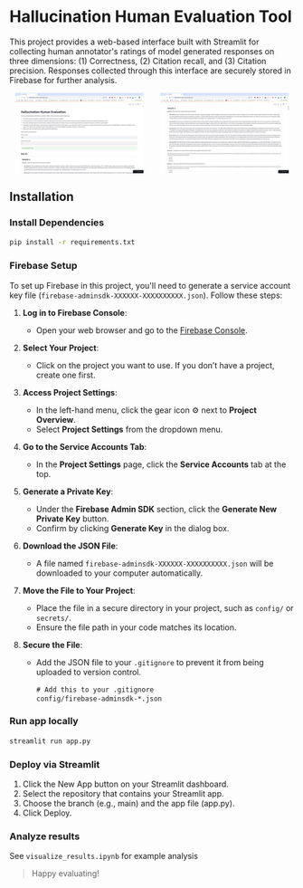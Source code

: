 # Hallucination Human Evaluation Tool

This project provides a web-based interface built with Streamlit for collecting human annotator's ratings of model generated responses on three dimensions: (1) Correctness, (2) Citation recall, and (3) Citation precision. Responses collected through this interface are securely stored in Firebase for further analysis.

<div style="display: flex; justify-content: space-around;">
    <img src="assets/hal-app-1.png" alt="Screenshot 1" style="width:45%; margin-right:10px;">
    <img src="assets/hal-app-2.png" alt="Screenshot 2" style="width:45%;">
</div>


## Installation

### Install Dependencies

```bash
pip install -r requirements.txt
```

### Firebase Setup

To set up Firebase in this project, you'll need to generate a service account key file (`firebase-adminsdk-XXXXXX-XXXXXXXXXX.json`). Follow these steps:

1. **Log in to Firebase Console**:
   - Open your web browser and go to the [Firebase Console](https://console.firebase.google.com/).

2. **Select Your Project**:
   - Click on the project you want to use. If you don’t have a project, create one first.

3. **Access Project Settings**:
   - In the left-hand menu, click the gear icon ⚙️ next to **Project Overview**.
   - Select **Project Settings** from the dropdown menu.

4. **Go to the Service Accounts Tab**:
   - In the **Project Settings** page, click the **Service Accounts** tab at the top.

5. **Generate a Private Key**:
   - Under the **Firebase Admin SDK** section, click the **Generate New Private Key** button.
   - Confirm by clicking **Generate Key** in the dialog box.

6. **Download the JSON File**:
   - A file named `firebase-adminsdk-XXXXXX-XXXXXXXXXX.json` will be downloaded to your computer automatically.

7. **Move the File to Your Project**:
   - Place the file in a secure directory in your project, such as `config/` or `secrets/`.
   - Ensure the file path in your code matches its location.

8. **Secure the File**:
   - Add the JSON file to your `.gitignore` to prevent it from being uploaded to version control.
     ```plaintext
     # Add this to your .gitignore
     config/firebase-adminsdk-*.json
     ```
### Run app locally

```bash
streamlit run app.py
```

### Deploy via Streamlit 
1. Click the New App button on your Streamlit dashboard.
2. Select the repository that contains your Streamlit app.
3. Choose the branch (e.g., main) and the app file (app.py).
4. Click Deploy.

### Analyze results

See `visualize_results.ipynb` for example analysis

> Happy evaluating!
